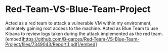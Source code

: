 # Red-Team-VS-Blue-Team-Project
Acted as a red team to attack a vulnerable VM within my environment, ultimately gaining root access to the machine. Acted as Blue Team to use Kibana to review logs taken during the attack implemented as the red team.
[embed]https://github.com/B-garces/Red-Team-VS-Blue-Team-Project/files/7349043/Report.1.pdf[/embed]
